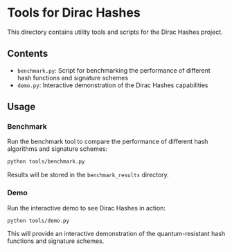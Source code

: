 # Tools for Dirac Hashes

This directory contains utility tools and scripts for the Dirac Hashes project.

## Contents

- `benchmark.py`: Script for benchmarking the performance of different hash functions and signature schemes
- `demo.py`: Interactive demonstration of the Dirac Hashes capabilities

## Usage

### Benchmark

Run the benchmark tool to compare the performance of different hash algorithms and signature schemes:

```bash
python tools/benchmark.py
```

Results will be stored in the `benchmark_results` directory.

### Demo

Run the interactive demo to see Dirac Hashes in action:

```bash
python tools/demo.py
```

This will provide an interactive demonstration of the quantum-resistant hash functions and signature schemes. 